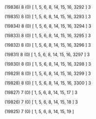 (19836) 8 (0) [ 1, 5, 6, 8, 14, 15, 16, 3292 ] 3 


(19835) 8 (0) [ 1, 5, 6, 8, 14, 15, 16, 3293 ] 3 


(19834) 8 (0) [ 1, 5, 6, 8, 14, 15, 16, 3294 ] 3 


(19833) 8 (0) [ 1, 5, 6, 8, 14, 15, 16, 3295 ] 3 


(19832) 8 (0) [ 1, 5, 6, 8, 14, 15, 16, 3296 ] 3 


(19831) 8 (0) [ 1, 5, 6, 8, 14, 15, 16, 3297 ] 3 


(19830) 8 (0) [ 1, 5, 6, 8, 14, 15, 16, 3298 ] 3 


(19829) 8 (0) [ 1, 5, 6, 8, 14, 15, 16, 3299 ] 3 


(19828) 8 (0) [ 1, 5, 6, 8, 14, 15, 16, 3300 ] 3 


(19827) 7 (0) [ 1, 5, 6, 8, 14, 15, 17 ] 3 


(19826) 7 (0) [ 1, 5, 6, 8, 14, 15, 18 ] 3 


(19825) 7 (0) [ 1, 5, 6, 8, 14, 15, 19 ]  

